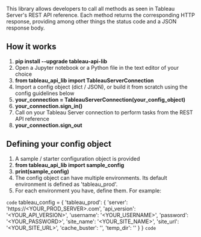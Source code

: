 This library allows developers to call all methods as seen in Tableau Server's REST API reference.
Each method returns the corresponding HTTP response, providing among other things the status code and a JSON response body.

## How it works

1. **pip install --upgrade tableau-api-lib**
2. Open a Jupyter notebook or a Python file in the text editor of your choice
3. **from tableau_api_lib import TableauServerConnection**
4. Import a config object (dict / JSON), or build it from scratch using the config guidelines below
5. **your_connection = TableauServerConnection(your_config_object)**
6. **your_connection.sign_in()**
7. Call on your Tableau Server connection to perform tasks from the REST API reference
8. **your_connection.sign_out**

## Defining your config object

1. A sample / starter configuration object is provided
2. **from tableau_api_lib import sample_config**
3. **print(sample_config)**
4. The config object can have multiple environments. Its default environment is defined as 'tableau_prod'.
5. For each environment you have, define them. For example:

`code`
tableau_config = {
  'tableau_prod': {
    'server': 'https://<YOUR_PROD_SERVER>.com',
    'api_version': '<YOUR_API_VERSION>',
    'username': '<YOUR_USERNAME>',
    'password': '<YOUR_PASSWORD>',
    'site_name': '<YOUR_SITE_NAME>',
    'site_url': '<YOUR_SITE_URL>',
    'cache_buster': '',
    'temp_dir': ''
    }
}
`code`
